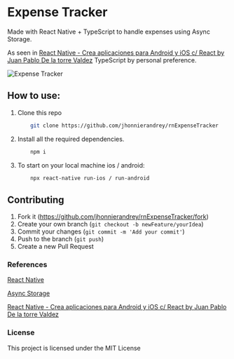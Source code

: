 # Expense Tracker

Made with React Native + TypeScript to handle expenses using Async Storage.

As seen in [React Native - Crea aplicaciones para Android y iOS c/ React by Juan Pablo De la torre Valdez](https://www.udemy.com/course/react-native-crea-aplicaciones-para-android-y-ios-con-react/) TypeScript by personal preference.

![Expense Tracker](https://www.jaesmadeit.com/assets/img/projects/mobile-apps/expensetracker-preview.png)

## How to use:

1. Clone this repo

   ```bash
       git clone https://github.com/jhonnierandrey/rnExpenseTracker
   ```

2. Install all the required dependencies.

   ```bash
       npm i
   ```

3. To start on your local machine ios / android:

   ```bash
       npx react-native run-ios / run-android
   ```

## Contributing

1. Fork it (<https://github.com/jhonnierandrey/rnExpenseTracker/fork>)
2. Create your own branch (`git checkout -b newFeature/yourIdea`)
3. Commit your changes (`git commit -m 'Add your commit'`)
4. Push to the branch (`git push`)
5. Create a new Pull Request

### References

[React Native](https://reactnative.dev/docs/getting-started)

[Async Storage](https://react-native-async-storage.github.io/async-storage/)

[React Native - Crea aplicaciones para Android y iOS c/ React by Juan Pablo De la torre Valdez](https://www.udemy.com/course/react-native-crea-aplicaciones-para-android-y-ios-con-react/)

### License

This project is licensed under the MIT License
